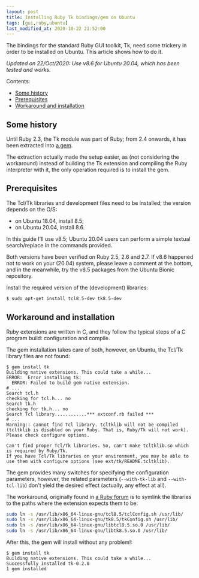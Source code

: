 ```yaml
---
layout: post
title: Installing Ruby Tk bindings/gem on Ubuntu
tags: [gui,ruby,ubuntu]
last_modified_at: 2020-10-22 21:52:00
---
```


The bindings for the standard Ruby GUI toolkit, Tk, need some trickery in order to be installed on Ubuntu. This article shows how to do it.

*Updated on 22/Oct/2020: Use v8.6 for Ubuntu 20.04, which has been tested and works.*

Contents:

- [Some history](/Installing-ruby-tk-bindings-gem-on-ubuntu#some-history)
- [Prerequisites](/Installing-ruby-tk-bindings-gem-on-ubuntu#prerequisites)
- [Workaround and installation](/Installing-ruby-tk-bindings-gem-on-ubuntu#workaround-and-installation)

## Some history

Until Ruby 2.3, the Tk module was part of Ruby; from 2.4 onwards, it has been extracted into [a gem](https://github.com/ruby/tk).

The extraction actually made the setup easier, as (not considering the workaround) instead of building the Tk extension and compiling the Ruby interpreter with it, the only operation required is to install the gem.

## Prerequisites

The Tcl/Tk libraries and development files need to be installed; the version depends on the O/S:

- on Ubuntu 18.04, install 8.5;
- on Ubuntu 20.04, install 8.6.

In this guide I'll use v8.5; Ubuntu 20.04 users can perform a simple textual search/replace in the commands provided.

Both versions have been verified on Ruby 2.5, 2.6 and 2.7. If v8.6 happened not to work on your (20.04) system, please leave a comment at the bottom, and in the meanwhile, try the v8.5 packages from the Ubuntu Bionic repository.

Install the required version of the (development) libraries:

```sh
$ sudo apt-get install tcl8.5-dev tk8.5-dev
```

## Workaround and installation

Ruby extensions are written in C, and they follow the typical steps of a C program build: configuration and compile.

The gem installation takes care of both, however, on Ubuntu, the Tcl/Tk library files are not found:

```
$ gem install tk
Building native extensions. This could take a while...
ERROR:  Error installing tk:
  ERROR: Failed to build gem native extension.
# ...
Search tcl.h
checking for tcl.h... no
Search tk.h
checking for tk.h... no
Search Tcl library............*** extconf.rb failed ***
# ...
Warning:: cannot find Tcl library. tcltklib will not be compiled (tcltklib is disabled on your Ruby. That is, Ruby/Tk will not work). Please check configure options.

Can't find proper Tcl/Tk libraries. So, can't make tcltklib.so which is required by Ruby/Tk.
If you have Tcl/Tk libraries on your environment, you may be able to use them with configure options (see ext/tk/README.tcltklib).
```

The gem provides many switches for specifying the configuration parameters, however, the related parameters (`--with-tk-lib` and `--with-tcl-lib`) don't yield the desired effect (actually, any effect at all).

The workaround, originally found in [a Ruby forum](https://www.ruby-forum.com/t/building-ext-tk-on-ubuntu-14-04/231470/5) is to symlink the libraries to the paths where the extension expects them to be:

```sh
sudo ln -s /usr/lib/x86_64-linux-gnu/tcl8.5/tclConfig.sh /usr/lib/
sudo ln -s /usr/lib/x86_64-linux-gnu/tk8.5/tkConfig.sh /usr/lib/
sudo ln -s /usr/lib/x86_64-linux-gnu/libtcl8.5.so.0 /usr/lib/
sudo ln -s /usr/lib/x86_64-linux-gnu/libtk8.5.so.0 /usr/lib/
```

After this, the gem will install without any problem!:

```
$ gem install tk
Building native extensions. This could take a while...
Successfully installed tk-0.2.0
1 gem installed
```
